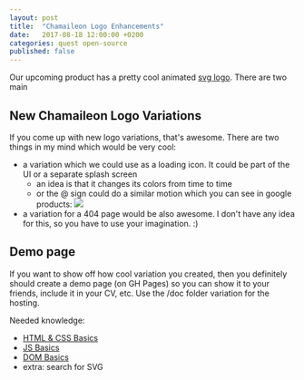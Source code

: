 ```yaml
---
layout: post
title:  "Chamaileon Logo Enhancements"
date:   2017-08-18 12:00:00 +0200
categories: quest open-source
published: false
---
```


Our upcoming product has a pretty cool animated [svg logo](https://github.com/EDMdesigner/chamaileon-logo). There are two main

## New Chamaileon Logo Variations

If you come up with new logo variations, that's awesome. There are two things in my mind which would be very cool:

 - a variation which we could use as a loading icon. It could be part of the UI or a separate splash screen
   - an idea is that it changes its colors from time to time
   - or the @ sign could do a similar motion which you can see in google products: ![](https://thomas.vanhoutte.be/miniblog/wp-content/uploads/light_blue_material_design_loading.gif)
 - a variation for a 404 page would be also awesome. I don't have any idea for this, so you have to use your imagination. :)

## Demo page

If you want to show off how cool variation you created, then you definitely should create a demo page (on GH Pages) so you can show it to your friends, include it in your CV, etc. Use the /doc folder variation for the hosting.

Needed knowledge:

 - [HTML & CSS Basics][html-css]
 - [JS Basics][js-basics]
 - [DOM Basics][dom-basics]
 - extra: search for SVG


[html-css]: /knowledge-base/#the-basics-of-html--css
[templating-langs]: /knowledge-base/#templating-languages--blogs
[js-basics]: /knowledge-base/#js-basics
[dom-basics]: /knowledge-base/#javascript--the-dom---the-basics